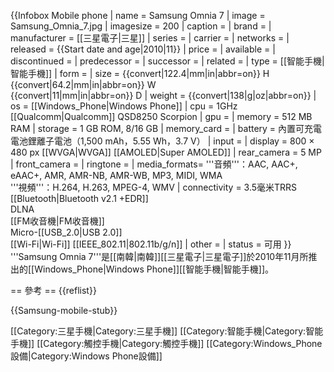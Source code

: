 {{Infobox Mobile phone
| name         = Samsung Omnia 7
| image        = Samsung_Omnia_7.jpg
| imagesize    = 200
| caption      =
| brand        =
| manufacturer = [[三星電子|三星]]
| series       =
| carrier      =
| networks     =
| released     = {{Start date and age|2010|11}}
| price        =
| available    =
| discontinued =
| predecessor  =
| successor    =
| related      =
| type         = [[智能手機|智能手機]]
| form         =
| size         = {{convert|122.4|mm|in|abbr=on}} H <br /> {{convert|64.2|mm|in|abbr=on}} W <br /> {{convert|11|mm|in|abbr=on}} D
| weight       = {{convert|138|g|oz|abbr=on}}
| os           = [[Windows_Phone|Windows Phone]]
| cpu          = 1GHz [[Qualcomm|Qualcomm]] QSD8250 Scorpion
| gpu          =
| memory       = 512 MB RAM
| storage      = 1 GB ROM, 8/16 GB
| memory_card  =
| battery      = 內置可充電電池鋰離子電池（1,500 mAh，5.55 Wh，3.7 V）
| input        =
| display      = 800 × 480 px [[WVGA|WVGA]] [[AMOLED|Super AMOLED]]
| rear_camera  = 5 MP
| front_camera =
| ringtone     =
| media_formats= '''音頻'''：AAC, AAC+, eAAC+, AMR, AMR-NB, AMR-WB, MP3, MIDI, WMA <br/> '''視頻'''：H.264, H.263, MPEG-4, WMV
| connectivity = 3.5毫米TRRS <br /> [[Bluetooth|Bluetooth v2.1 +EDR]] <br /> DLNA <br /> [[FM收音機|FM收音機]] <br /> Micro-[[USB_2.0|USB 2.0]] <br /> [[Wi-Fi|Wi-Fi]] [[IEEE_802.11|802.11b/g/n]]
| other        =
| status       = 可用
}}
'''Samsung Omnia 7'''是[[南韓|南韓]][[三星電子|三星電子]]於2010年11月所推出的[[Windows_Phone|Windows Phone]][[智能手機|智能手機]]。

== 參考 ==
{{reflist}}



{{Samsung-mobile-stub}}

[[Category:三星手機|Category:三星手機]]
[[Category:智能手機|Category:智能手機]]
[[Category:觸控手機|Category:觸控手機]]
[[Category:Windows_Phone設備|Category:Windows Phone設備]]